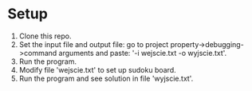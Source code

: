 # Setup

1. Clone this repo.
2. Set the input file and output file: go to project property->debugging->command arguments and paste: 
   '-i wejscie.txt -o wyjscie.txt'.
4. Run the program.
5. Modify file 'wejscie.txt' to set up sudoku board.
6. Run the program and see solution in file 'wyjscie.txt'.
